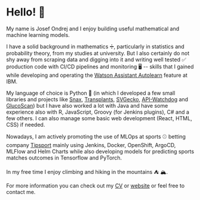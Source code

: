 # Hello! 👋

My name is Josef Ondrej and I enjoy building useful mathematical and machine learning models.

I have a solid background in mathematics ➗, particularly in statistics and probability theory, from my studies at
university. But I also certainly do not shy away from scraping data and digging into it and writing well tested ✅
production code with CI/CD pipelines and monitoring 🖥 -- skills that I gained while developing and operating
the [Watson Assistant Autolearn](https://cloud.ibm.com/docs/watson-assistant?topic=watson-assistant-autolearn) feature
at IBM.

My language of choice is Python 🐍 (in which I developed a few small libraries and projects
like [Snax](https://github.com/josefondrej/snax), [Transplants](https://github.com/josefondrej/transplants), [SVGecko](https://github.com/josefondrej/svgecko),
[API-Watchdog](https://github.com/josefondrej/api-watchdog) and [GlucoScan](https://github.com/josefondrej/glucoscan))
but I have also worked a lot with Java and have some experience also with
R, JavaScript, Groovy (for Jenkins plugins), C# and a few others.
I can also manage some basic web development (React, HTML, CSS) if needed.

Nowadays, I am actively promoting the use of MLOps at sports ⚾ betting company [Tipsport](https://www.tipsport.cz/)
mainly using Jenkins, Docker, OpenShift, ArgoCD, MLFlow and Helm Charts while also developing models for predicting
sports matches outcomes in Tensorflow and PyTorch.

In my free time I enjoy climbing and hiking in the mountains ⛺ 🏔.

For more information you can check out my [CV](http://josefondrej.com/Josef_Ondrej_CV.pdf)
or [website](http://josefondrej.com/) or feel free to contact me.
